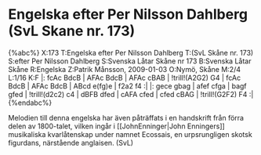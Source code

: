 # Engelska efter Per Nilsson Dahlberg (SvL Skane nr. 173)

{%abc%}
X:173
T:Engelska efter Per Nilsson Dahlberg
T:(SvL Skåne nr. 173)
S:efter Per Nilsson Dahlberg
S:Svenska Låtar Skåne nr 173
B:Svenska Låtar Skåne
R:Engelska
Z:Patrik Månsson, 2009-01-03
O:Nymö, Skåne
M:2/4
L:1/16
K:F
|: fcAc BdcB | AFAc BdcB | AFAc cBAB | !trill!(A2G2) G4 |
fcAc BdcB | AFAc BdcB | ABcd e(fg)e | f2a2 f4 :|
|: gece gbag | afef cfga | bagf gfed | !trill!(d2c2) c4 |
dBFB dfed | cAFA cfed | cfed cBAG | !trill!(G2F2) F4 :|
{%endabc%}

Melodien till denna engelska har även påträffats i en handskrift från förra delen av 1800-talet, vilken ingår i [[JohnEnninger|John Enningers]] musikaliska kvarlåtenskap under namnet Ecossais, en urpsrungligen skotsk figurdans, närstående anglaisen. (SvL)



